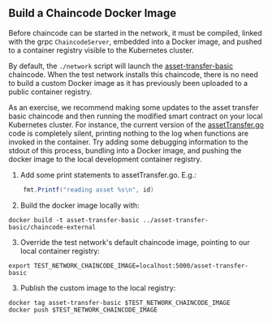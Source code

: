 ## Build a Chaincode Docker Image

Before chaincode can be started in the network, it must be compiled, linked with the grpc `ChaincodeServer`,
embedded into a Docker image, and pushed to a container registry visible to the Kubernetes cluster.

By default, the `./network` script will launch the [asset-transfer-basic](../../asset-transfer-basic/chaincode-external)
chaincode.  When the test network installs this chaincode, there is no need to build a custom Docker image as it
has previously been uploaded to a public container registry.

As an exercise, we recommend making some updates to the asset transfer basic chaincode and then running the
modified smart contract on your local Kubernetes cluster.  For instance, the current version of the
[assetTransfer.go](../../asset-transfer-basic/chaincode-external/assetTransfer.go) code is completely
silent, printing nothing to the log when functions are invoked in the container.  Try adding some debugging
information to the stdout of this process, bundling into a Docker image, and pushing the docker
image to the local development container registry.

1. Add some print statements to assetTransfer.go.  E.g.:
```java 
    fmt.Printf("reading asset %s\n", id)
```

2.  Build the docker image locally with:
```shell
docker build -t asset-transfer-basic ../asset-transfer-basic/chaincode-external 
```

3. Override the test network's default chaincode image, pointing to our local container registry: 
```shell
export TEST_NETWORK_CHAINCODE_IMAGE=localhost:5000/asset-transfer-basic
```

3. Publish the custom image to the local registry: 

```shell
docker tag asset-transfer-basic $TEST_NETWORK_CHAINCODE_IMAGE 
docker push $TEST_NETWORK_CHAINCODE_IMAGE
```